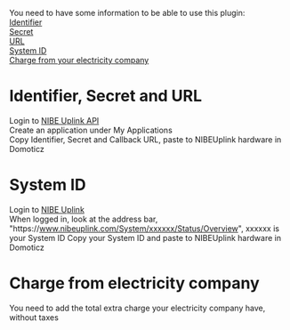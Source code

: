 You need to have some information to be able to use this plugin:  
[Identifier](https://github.com/flopp999/NIBEUplink-Domoticz/blob/main/README.md#Identifier,-Secret-and-URL)  
[Secret](https://github.com/flopp999/NIBEUplink-Domoticz/blob/main/README.md#Identifier,-Secret-and-URL)  
[URL](https://github.com/flopp999/NIBEUplink-Domoticz/blob/main/README.md#Identifier,-Secret-and-URL)  
[System ID](https://github.com/flopp999/NIBEUplink-Domoticz/blob/main/README.md#System-ID)  
[Charge from your electricity company](https://github.com/flopp999/NIBEUplink-Domoticz/blob/main/README.md#Charge-from-electricity-company)  


# Identifier, Secret and URL
Login to [NIBE Uplink API](https://api.nibeuplink.com/)  
Create an application under My Applications  
Copy Identifier, Secret and Callback URL, paste to NIBEUplink hardware in Domoticz  

# System ID
Login to [NIBE Uplink](https://nibeuplink.com/)  
When logged in, look at the address bar, "https://<i></i>www.nibeuplink.com/System/xxxxxx/Status/Overview", xxxxxx is your System ID
Copy your System ID and paste to NIBEUplink hardware in Domoticz  

# Charge from electricity company
You need to add the total extra charge your electricity company have, without taxes
